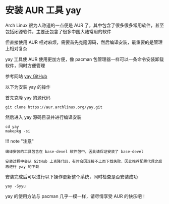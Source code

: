 # 安装 AUR 工具 yay

Arch Linux 很为人称道的一点便是 AUR 了，其中包含了很多很多常用软件，甚至包括闭源软件，主要还包含了很多中国大陆常用的软件

但直接使用 AUR 相对麻烦，需要首先克隆源码，然后编译安装，最重要的是管理上相对复杂

yay 工具使 AUR 使用更加方便，像 pacman 包管理器一样可以一条命令安装卸载软件，同时方便管理

参考网站 [yay GitHub](https://github.com/Jguer/yay)

以下为安装 yay 的操作

首先克隆 yay 的源代码

```shell
git clone https://aur.archlinux.org/yay.git
```

然后进入 yay 源码目录并进行编译安装

```shell
cd yay
makepkg -si
```

!!! note "注意"
    
    编译安装的工具包含在 base-devel 软件包中，因此请保证安装了 base-devel

    安装过程中会从 GitHub 上克隆代码，有时会因连接不上而下载失败，因此推荐配置代理之后再进行 yay 的下载

安装完成后可以进行以下操作更新整个系统，同时检查是否安装成功

```shell
yay -Syyu
```

yay 的使用方法与 pacman 几乎一模一样，请尽情享受 AUR 的快乐吧！
